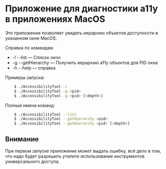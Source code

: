#  Приложение для диагностики a11y в приложениях MacOS

Это приложение позволяет увидить иерархию объектов доступности в указанном окне MacOS.

Справка по командам:

* -l --list — Список окон
* -g  --getHierarchy — Получить иерархию a11y объектов для PID окна
* -h  --help — справка

Примеры запуска:
```Bash
    $ ./AccessibilityTool -l
    $ ./AccessibilityTool -g <pid>
    $ ./AccessibilityTool -g <pid> [<depth>]
```

Полные имена команд:

```Bash
    $ ./AccessibilityTool --list
    $ ./AccessibilityTool --getHierarchy <pid>
    $ ./AccessibilityTool --getHierarchy <pid> [<depth>]
```


## Внимание
При первом запуске приложение может выдать ошибку, всё дело в том, что надо будет разрешить утилите использование инструментов универсального доступа.
